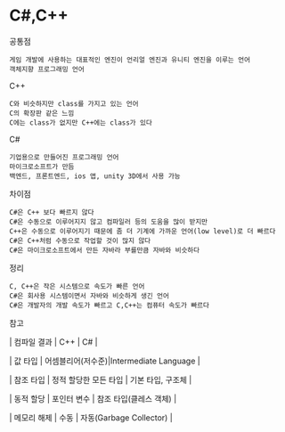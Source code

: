 # C#,C++
공통점
```
게임 개발에 사용하는 대표적인 엔진이 언리얼 엔진과 유니티 엔진을 이루는 언어
객체지향 프로그래밍 언어
```
C++
```
C와 비슷하지만 class를 가지고 있는 언어
C의 확장판 같은 느낌
C에는 class가 없지만 C++에는 class가 있다
```
C#
```
기업용으로 만들어진 프로그래밍 언어
마이크로소프트가 만듬
백엔드, 프론트엔드, ios 앱, unity 3D에서 사용 가능
```
차이점
```
C#은 C++ 보다 빠르지 않다
C#은 수동으로 이루어지지 않고 컴파일러 등의 도움을 많이 받지만
C++은 수동으로 이루어지기 때문에 좀 더 기계에 가까운 언어(low level)로 더 빠르다
C#은 C++처럼 수동으로 작업할 것이 많지 않다
C#은 마이크로소프트에서 만든 자바라 부를만큼 자바와 비슷하다
```
정리
```
C, C++은 작은 시스템으로 속도가 빠른 언어
C#은 회사용 시스템이면서 자바와 비슷하게 생긴 언어
C#은 개발자의 개발 속도가 빠르고 C,C++는 컴퓨터 속도가 빠르다
```

참고


|  컴파일 결과  |      C++    |      C#      |

|  값 타입	  |  어셈블리어(저수준)|Intermediate Language  |

|  참조 타입  |  정적 할당한 모든 타입  |  기본 타입, 구조체  |

|  동적 할당  |  포인터 변수  |	참조 타입(클레스 객체)  |

|  메모리 해제  |    수동    |  자동(Garbage Collector)  |
